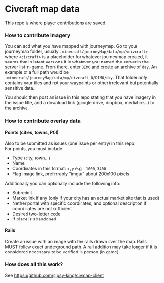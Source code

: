 Civcraft map data
=================

This repo is where player contributions are saved.

### How to contribute imagery

You can add what you have mapped with journeymap. Go to your journeymap folder, usually  `.minecraft/journeyMap/data/mp/<civcraft>` where `<civcraft>` is a placeholder for whatever journeymap created, it seems that in latest versions it is whatever you named the server in the server list in-game. From there, enter `DIM0` and create an archive of `day`. An example of a full path would be `.minecraft/journeyMap/data/mp/civcraft_0/DIM0/day`. That folder *only* contains your tiles and not your waypoints or other irrelevant but potentially sensitive data.

You should then post an issue in this repo stating that you have imagery in the issue title, and a download link (google drive, dropbox, mediafire...) to the archive.

### How to contribute overlay data

#### Points (cities, towns, POI)

Also to be submitted as issues (one issue per entry) in this repo.  
For points, you must include:

* Type (city, town...)
* Name
* Coordinates in this format: `x,y` e.g. `-1000,3400`
* Flag image link, preferrably "imgur" about 200x100 pixels

Additionally you can optionally include the following info: 

* Subreddit
* Market link if any (only if your city has an actual market site that is used)
* Nether portal with specific coordinates, and optional description if coordinates are not sufficient
* Desired two-letter code
* If place is abandoned

#### Rails

Create an issue with an image with the rails drawn over the map. Rails MUST follow exact underground path. A rail addition may take longer if it is considered necessary to be verified in person (in game).

### How does all this work?

See https://github.com/gipsy-king/civmap-client
